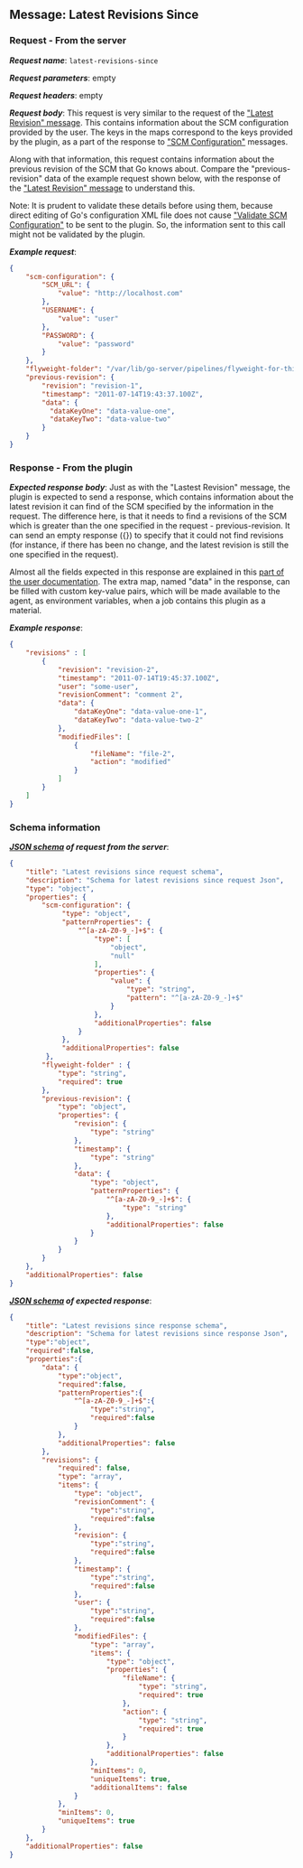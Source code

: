 ## Message: Latest Revisions Since

### Request - From the server

***Request name***: `latest-revisions-since`

***Request parameters***: empty

***Request headers***: empty

***Request body***: This request is very similar to the request of the ["Latest Revision" message](latest_revision.md). This contains information about the SCM configuration provided by the user. The keys in the maps correspond to the keys provided by the plugin, as a part of the response to ["SCM Configuration"](scm_configuration.md) messages.

Along with that information, this request contains information about the previous revision of the SCM that Go knows about. Compare the "previous-revision" data of the example request shown below, with the response of the ["Latest Revision" message](latest_revision.md#response---from-the-plugin) to understand this.

Note: It is prudent to validate these details before using them, because direct editing of Go's configuration XML file does not cause ["Validate SCM Configuration"](validate_scm_configuration.md) to be sent to the plugin. So, the information sent to this call might not be validated by the plugin.

***Example request***:

```json
{
    "scm-configuration": {
        "SCM_URL": {
            "value": "http://localhost.com"
        },
        "USERNAME": {
            "value": "user"
        },
        "PASSWORD": {
            "value": "password"
        }
    },
    "flyweight-folder": "/var/lib/go-server/pipelines/flyweight-for-this-material",
    "previous-revision": {
        "revision": "revision-1",
        "timestamp": "2011-07-14T19:43:37.100Z",
        "data": {
          "dataKeyOne": "data-value-one",
          "dataKeyTwo": "data-value-two"
        }
    }
}
```

### Response - From the plugin

***Expected response body***: Just as with the "Lastest Revision" message, the plugin is expected to send a response, which contains information about the latest revision it can find of the SCM specified by the information in the request. The difference here, is that it needs to find a revisions of the SCM which is greater than the one specified in the request - previous-revision. It can send an empty response ({}) to specify that it could not find revisions (for instance, if there has been no change, and the latest revision is still the one specified in the request).

Almost all the fields expected in this response are explained in this [part of the user documentation](http://www.go.cd/documentation/user/current/extension_points/scm_extension.html#scm-information-display). The extra map, named "data" in the response, can be filled with custom key-value pairs, which will be made available to the agent, as environment variables, when a job contains this plugin as a material.

***Example response***:

```json
{
    "revisions" : [
        {
            "revision": "revision-2",
            "timestamp": "2011-07-14T19:45:37.100Z",
            "user": "some-user",
            "revisionComment": "comment 2",
            "data": {
                "dataKeyOne": "data-value-one-1",
                "dataKeyTwo": "data-value-two-2"
            },
            "modifiedFiles": [
                {
                    "fileName": "file-2",
                    "action": "modified"
                }
            ]
        }
    ]
}
```

### Schema information

***[JSON schema](http://json-schema.org) of request from the server***:

```json
{
    "title": "Latest revisions since request schema",
    "description": "Schema for latest revisions since request Json",
    "type": "object",
    "properties": {
        "scm-configuration": {
             "type": "object",
             "patternProperties": {
                 "^[a-zA-Z0-9_-]+$": {
                     "type": [
                         "object",
                         "null"
                     ],
                     "properties": {
                         "value": {
                             "type": "string",
                             "pattern": "^[a-zA-Z0-9_-]+$"
                         }
                     },
                     "additionalProperties": false
                 }
             },
             "additionalProperties": false
         },
        "flyweight-folder" : {
            "type": "string",
            "required": true
        },
        "previous-revision": {
            "type": "object",
            "properties": {
                "revision": {
                    "type": "string"
                },
                "timestamp": {
                    "type": "string"
                },
                "data": {
                    "type": "object",
                    "patternProperties": {
                        "^[a-zA-Z0-9_-]+$": {
                            "type": "string"
                        },
                        "additionalProperties": false
                    }
                }
            }
        }
    },
    "additionalProperties": false
}
```

***[JSON schema](http://json-schema.org) of expected response***:

```json
{
    "title": "Latest revisions since response schema",
    "description": "Schema for latest revisions since response Json",
    "type":"object",
    "required":false,
    "properties":{
        "data": {
            "type":"object",
            "required":false,
            "patternProperties":{
                "^[a-zA-Z0-9_-]+$":{
                    "type":"string",
                    "required":false
                }
            },
            "additionalProperties": false
        },
        "revisions": {
            "required": false,
            "type": "array",
            "items": {
                "type": "object",
                "revisionComment": {
                    "type":"string",
                    "required":false
                },
                "revision": {
                    "type":"string",
                    "required":false
                },
                "timestamp": {
                    "type":"string",
                    "required":false
                },
                "user": {
                    "type":"string",
                    "required":false
                },
                "modifiedFiles": {
                    "type": "array",
                    "items": {
                        "type": "object",
                        "properties": {
                            "fileName": {
                                "type": "string",
                                "required": true
                            },
                            "action": {
                                "type": "string",
                                "required": true
                            }
                        },
                        "additionalProperties": false
                    },
                    "minItems": 0,
                    "uniqueItems": true,
                    "additionalItems": false
                }
            },
            "minItems": 0,
            "uniqueItems": true
        }
    },
    "additionalProperties": false
}
```
